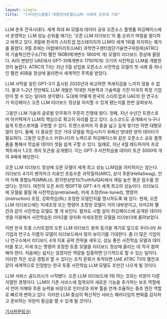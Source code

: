 ```yaml
---
layout: single
title:  "[사이언스칼럼] 대형언어모델(LLM) 시대의 도전과 기회"
---
```


LLM 춘추 전국시대다. 세계 최대 AI 모델과 데이터 공유 오픈소스 플랫폼 허깅페이스에서 운영하는 LLM 성능 순위를 매기는 '오픈 LLM 리더보드'의 톱 순위가 며칠을 멀다하고 바뀌고 있다. 8월에 한국의 스타트업 업스테이지의 LLM이 세계 1위를 차지하는 쾌거를 올렸다. 9월 초에는 아랍에미리트(UAE) 과학연구센터첨단기술연구위원회(ATRC)의 기술혁신연구소(TII) 팰컨 180B(매개변수 1800억 개) 모델이 리더보드 정상에 올랐다. AI의 변방인 UAE에서 GPT-3(매개변수 1750억개) 크기의 사전학습 LLM을 개발한 것이 놀랍다. ATRC의 TII는 지난 5월 상업용 오픈소스 사전학습 모델의 첫 사례 중 하나인 팰컨 40B을 정상에 올리면서 세계적인 주목을 받았다.

LLM 서막을 알린 GPT-3가 출시된 2020년과 비교하면 격세지감을 느끼지 않을 수 없다. 불과 1~2년 전만해도 LLM 개발은 막대한 자본력과 기술력을 가진 미국의 특정 기업만이 할 수 있는 일이라 생각됐다. 도대체 어떻게 한국의 스타트업과 UAE의 한 연구소가 허깅페이스 오픈 LLM 리더보드 정상을 차지할 수 있게 됐는지를 한번 살펴보자.

그동안 LLM 기술의 글로벌 민주화가 꾸준히 진행돼 왔다. 첫째, 지난 수년간 트랜스포머 아키텍쳐가 LLM의 핵심으로 확고히 자리를 잡고 있다. 소스코드도 공개돼서 누구나 쉽게 트랜스포머를 구현할 수 있다. 트랜스포머의 각 층을 넓고 깊게 쌓기만 하면 대형모델이 된다. 둘째, 더 중요한 것은 거대 모델을 학습시키기 위해선 방대한 양의 데이터가 필요하다. 그동안 오픈소스 커뮤니티의 노력으로 허깅페이스와 같은 오픈소스 공유 플랫폼을 통해서 학습용 데이터 셋을 쉽게 구할 수 있다. 일례로, 지난 4월 레드파자마 프로젝트에서 1.2조 개의 토큰을 공개했다. 이는 GPT-3 사전학습용 데이터 토큰 3000억 개의 4배에 해당한다.

오픈 LLM 리더보드 정상에 오른 모델이 세계 최고 성능 LLM임을 의미하지는 않는다. 리더보드 4가지 벤치마크 지표인 초등수준 과학질의(ARC), 상식 추론(HellaSwag), 언어 이해 종합능력(MMLU), 환각현상방지(TruthfulQA)에서 제일 높은 평균 점수를 얻었다는 것이다. 여전히 오픈 AI의 챗GPT와 GPT-4가 세계 최고의 성능이다. 리더보드에 모델을 올릴 때 사전학습(pretrained), 미세 조정(fine-tuned), 명령어(instruction) 조정, 강화학습(RL) 조정한 모델인지를 명시하도록 돼 있다. 현재, 오픈 LLM 리더보드에는 미세조정 또는 명령어 조정한 모델이 거의 대부분이고, 라마2와 팰컨과 같이 사전학습 모델도 몇 개 보인다. 필자도 시험 삼아 허깅페이스에 공개된 데이터 셋을 이용해서 사전학습된 라마2를 양자화 미세조정한 모델을 리더보더에 올려보았다.

이번 한국 토종 스타트업의 오픈 LLM 리더보드 왕좌 등극을 계기로 앞으로 우리나라 AI 기업과 연구소 이름의 모델이 리더보드에서 많이 보이기를 기대한다. 좀 더 많은 기업이나 연구소에서 리더보드 4개 지표 공략 전략을 세우고, 성능 좋은 사전학습 모델과 데이터를 찾고, 미세 또는 명령어 조정한 토종 모델을 리더보드 정상에 올리는 데 적극 참여해야 한다. 처음에는 쉽지는 않겠지만 역량을 집중하면 단기적으로 할 수 있는 일이다. 이러한 작은 성공 경험과 할 수 있다는 조직 문화가 축적되면 UAE ATRC TII의 팰컨과 같이 세계적으로 인정받는 한국 토종 사전학습 LLM 모델도 조만간 나오게 될 것이다.

LLM 서비스 골드러시가 시작됐다. 오픈 LLM 리더보드에 1위 하는 것과는 차원이 다른 치열한 경쟁이다. LLM이 기존 서비스에 접목되어 새로운 기능을 추가하는 보조 역할에서 언어 이해와 추론 능력을 바탕으로 인터넷과 외부 툴을 연계·조율하는 중추 엔진 역할로 빠르게 변하고 있다. 이러한 LLM 중심의 혁신적인 서비스 패러다임의 변화를 감지하고 준비하는 자만이 황금을 캘 수 있게 될 것이다. 

[기사원문링크](http://www.joongdo.co.kr/web/view.php?lcode=&series=&key=20230921010006668)\
